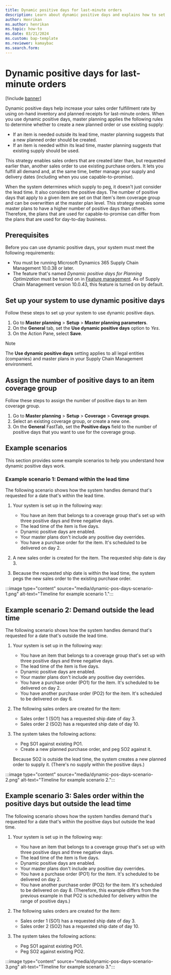 ```yaml
---
title: Dynamic positive days for last-minute orders
description: Learn about dynamic positive days and explains how to set up and use them, including an outline on setting up your system to use dynamic positive days.
author: Henrikan
ms.author: henrikan
ms.topic: how-to
ms.date: 03/21/2024
ms.custom: bap-template
ms.reviewer: kamaybac
ms.search.form:
---
```


# Dynamic positive days for last-minute orders

[!include [banner](../includes/banner.md)]

Dynamic positive days help increase your sales order fulfillment rate by using on-hand inventory and planned receipts for last-minute orders. When you use dynamic positive days, master planning applies the following rules to determine whether to create a new planned order or use existing supply:

- If an item is needed outside its lead time, master planning suggests that a new planned order should be created.
- If an item is needed within its lead time, master planning suggests that existing supply should be used.

This strategy enables sales orders that are created later than, but requested earlier than, another sales order to use existing purchase orders. It lets you fulfill all demand and, at the same time, better manage your supply and delivery dates (including when you use capable-to-promise).

When the system determines which supply to peg, it doesn't just consider the lead time. It also considers the positive days. The number of positive days that apply to a given item are set on that item's item coverage group and can be overwritten at the master plan level. This strategy enables some master plans to have a higher number of positive days than others. Therefore, the plans that are used for capable-to-promise can differ from the plans that are used for day-to-day business.

## Prerequisites

Before you can use dynamic positive days, your system must meet the following requirements:

- You must be running Microsoft Dynamics 365 Supply Chain Management 10.0.38 or later.
- The feature that's named *Dynamic positive days for Planning Optimization* must be turned on in [Feature management](../../fin-ops-core/fin-ops/get-started/feature-management/feature-management-overview.md). As of Supply Chain Management version 10.0.43, this feature is turned on by default.

## Set up your system to use dynamic positive days

Follow these steps to set up your system to use dynamic positive days.

1. Go to **Master planning** \> **Setup** \> **Master planning parameters**.
1. On the **General** tab, set the **Use dynamic positive days** option to *Yes*.
1. On the Action Pane, select **Save**.

> [!NOTE]
> The **Use dynamic positive days** setting applies to all legal entities (companies) and master plans in your Supply Chain Management environment.

## Assign the number of positive days to an item coverage group

Follow these steps to assign the number of positive days to an item coverage group.

1. Go to **Master planning** \> **Setup** \> **Coverage** \> **Coverage groups**.
1. Select an existing coverage group, or create a new one.
1. On the **General** FastTab, set the **Positive days** field to the number of positive days that you want to use for the coverage group.

## Example scenarios

This section provides some example scenarios to help you understand how dynamic positive days work.

### Example scenario 1: Demand within the lead time

The following scenario shows how the system handles demand that's requested for a date that's within the lead time.

1. Your system is set up in the following way:

    - You have an item that belongs to a coverage group that's set up with three positive days and three negative days.
    - The lead time of the item is five days.
    - Dynamic positive days are enabled.
    - Your master plans don't include any positive day overrides.
    - You have a purchase order for the item. It's scheduled to be delivered on day 2.

1. A new sales order is created for the item. The requested ship date is day 3.
1. Because the requested ship date is within the lead time, the system pegs the new sales order to the existing purchase order.

:::image type="content" source="media/dynamic-pos-days-scenario-1.png" alt-text="Timeline for example scenario 1.":::

## Example scenario 2: Demand outside the lead time

The following scenario shows how the system handles demand that's requested for a date that's outside the lead time.

1. Your system is set up in the following way:

    - You have an item that belongs to a coverage group that's set up with three positive days and three negative days.
    - The lead time of the item is five days.
    - Dynamic positive days are enabled.
    - Your master plans don't include any positive day overrides.
    - You have a purchase order (PO1) for the item. It's scheduled to be delivered on day 2.
    - You have another purchase order (PO2) for the item. It's scheduled to be delivered on day 6.

1. The following sales orders are created for the item:

    - Sales order 1 (SO1) has a requested ship date of day 3.
    - Sales order 2 (SO2) has a requested ship date of day 10.

1. The system takes the following actions:

    - Peg SO1 against existing PO1.
    - Create a new planned purchase order, and peg SO2 against it.

    Because SO2 is outside the lead time, the system creates a new planned order to supply it. (There's no supply within the positive days.)

:::image type="content" source="media/dynamic-pos-days-scenario-2.png" alt-text="Timeline for example scenario 2.":::

## Example scenario 3: Sales order within the positive days but outside the lead time

The following scenario shows how the system handles demand that's requested for a date that's within the positive days but outside the lead time.

1. Your system is set up in the following way:

    - You have an item that belongs to a coverage group that's set up with three positive days and three negative days.
    - The lead time of the item is five days.
    - Dynamic positive days are enabled.
    - Your master plans don't include any positive day overrides.
    - You have a purchase order (PO1) for the item. It's scheduled to be delivered on day 2.
    - You have another purchase order (PO2) for the item. It's scheduled to be delivered on day 8. (Therefore, this example differs from the previous example in that PO2 is scheduled for delivery within the range of positive days.)

1. The following sales orders are created for the item:

    - Sales order 1 (SO1) has a requested ship date of day 3.
    - Sales order 2 (SO2) has a requested ship date of day 10.

1. The system takes the following actions:

    - Peg SO1 against existing PO1.
    - Peg SO2 against existing PO2.

:::image type="content" source="media/dynamic-pos-days-scenario-3.png" alt-text="Timeline for example scenario 3.":::
